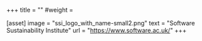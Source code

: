+++
title = ""
#weight =

[asset]
  image = "ssi_logo_with_name-small2.png"
  text = "Software Sustainability Institute"
  url = "https://www.software.ac.uk/"
+++
